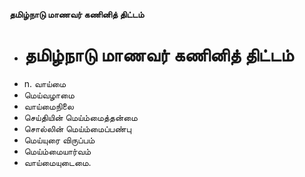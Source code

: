 **தமிழ்நாடு மாணவர் கணினித் திட்டம்**
- # தமிழ்நாடு மாணவர் கணினித் திட்டம்
- n. வாய்மை
- மெய்வழாமை
- வாய்மைநிலை
- செய்தியின் மெய்ம்மைத்தன்மை
- சொல்லின் மெய்ம்மைப்பண்பு
- மெய்யுரை விருப்பம்
- மெய்ம்மையார்வம்
- வாய்மையுடைமை.

